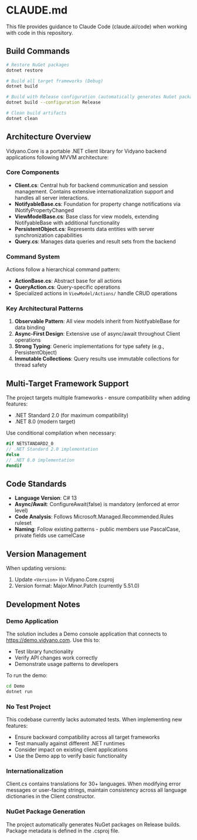 # CLAUDE.md

This file provides guidance to Claude Code (claude.ai/code) when working with code in this repository.

## Build Commands

```bash
# Restore NuGet packages
dotnet restore

# Build all target frameworks (Debug)
dotnet build

# Build with Release configuration (automatically generates NuGet package)
dotnet build --configuration Release

# Clean build artifacts
dotnet clean
```

## Architecture Overview

Vidyano.Core is a portable .NET client library for Vidyano backend applications following MVVM architecture:

### Core Components
- **Client.cs**: Central hub for backend communication and session management. Contains extensive internationalization support and handles all server interactions.
- **NotifyableBase.cs**: Foundation for property change notifications via INotifyPropertyChanged
- **ViewModelBase.cs**: Base class for view models, extending NotifyableBase with additional functionality
- **PersistentObject.cs**: Represents data entities with server synchronization capabilities
- **Query.cs**: Manages data queries and result sets from the backend

### Command System
Actions follow a hierarchical command pattern:
- **ActionBase.cs**: Abstract base for all actions
- **QueryAction.cs**: Query-specific operations
- Specialized actions in `ViewModel/Actions/` handle CRUD operations

### Key Architectural Patterns
1. **Observable Pattern**: All view models inherit from NotifyableBase for data binding
2. **Async-First Design**: Extensive use of async/await throughout Client operations
3. **Strong Typing**: Generic implementations for type safety (e.g., PersistentObject<T>)
4. **Immutable Collections**: Query results use immutable collections for thread safety

## Multi-Target Framework Support

The project targets multiple frameworks - ensure compatibility when adding features:
- .NET Standard 2.0 (for maximum compatibility)
- .NET 8.0 (modern target)

Use conditional compilation when necessary:
```csharp
#if NETSTANDARD2_0
// .NET Standard 2.0 implementation
#else
// .NET 8.0 implementation
#endif
```

## Code Standards

- **Language Version**: C# 13
- **Async/Await**: ConfigureAwait(false) is mandatory (enforced at error level)
- **Code Analysis**: Follows Microsoft.Managed.Recommended.Rules ruleset
- **Naming**: Follow existing patterns - public members use PascalCase, private fields use camelCase

## Version Management

When updating versions:
1. Update `<Version>` in Vidyano.Core.csproj
2. Version format: Major.Minor.Patch (currently 5.51.0)

## Development Notes

### Demo Application
The solution includes a Demo console application that connects to https://demo.vidyano.com. Use this to:
- Test library functionality
- Verify API changes work correctly
- Demonstrate usage patterns to developers

To run the demo:
```bash
cd Demo
dotnet run
```

### No Test Project
This codebase currently lacks automated tests. When implementing new features:
- Ensure backward compatibility across all target frameworks
- Test manually against different .NET runtimes
- Consider impact on existing client applications
- Use the Demo app to verify basic functionality

### Internationalization
Client.cs contains translations for 30+ languages. When modifying error messages or user-facing strings, maintain consistency across all language dictionaries in the Client constructor.

### NuGet Package Generation
The project automatically generates NuGet packages on Release builds. Package metadata is defined in the .csproj file.